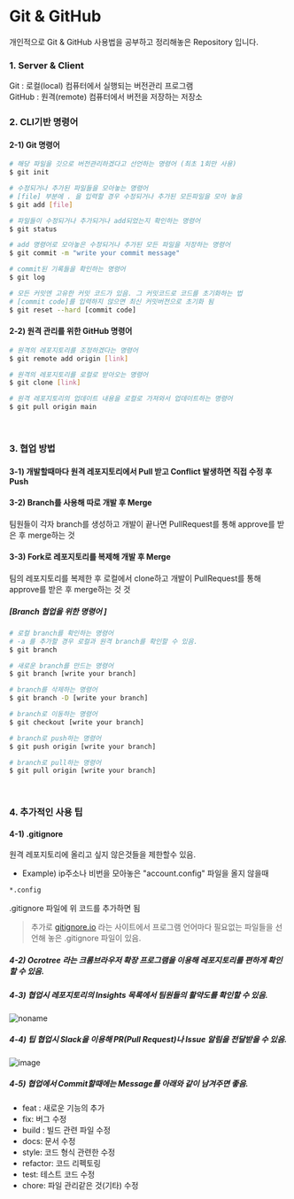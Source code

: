 # Git & GitHub
 개인적으로 Git & GitHub 사용법을 공부하고 정리해놓은 Repository 입니다.

### 1. Server & Client
Git : 로컬(local) 컴퓨터에서 실행되는 버전관리 프로그램<br/>
GitHub : 원격(remote) 컴퓨터에서 버전을 저장하는 저장소
<br/>

### 2. CLI기반 명령어
#### 2-1) Git 명령어
```bash
# 해당 파일을 깃으로 버전관리하겠다고 선언하는 명령어 (최초 1회만 사용)
$ git init 
```
```bash
# 수정되거나 추가된 파일들을 모아놓는 명령어
# [file] 부분에 . 을 입력할 경우 수정되거나 추가된 모든파일을 모아 놓음
$ git add [file]
```
```bash
# 파일들이 수정되거나 추가되거나 add되었는지 확인하는 명령어
$ git status 
```
```bash
# add 명령어로 모아놓은 수정되거나 추가된 모든 파일을 저장하는 명령어
$ git commit -m "write your commit message"
```
```bash
# commit된 기록들을 확인하는 명령어
$ git log
```
```bash
# 모든 커밋엔 고유한 커밋 코드가 있음. 그 커밋코드로 코드를 초기화하는 법
# [commit code]를 입력하지 않으면 최신 커밋버전으로 초기화 됨
$ git reset --hard [commit code]
```

#### 2-2) 원격 관리를 위한 GitHub 명령어 
```bash
# 원격의 레포지토리를 조정하겠다는 명령어 
$ git remote add origin [link]
```
```bash
# 원격의 레포지토리를 로컬로 받아오는 명령어
$ git clone [link]
```
```bash
# 원격 레포지토리의 업데이트 내용을 로컬로 가져와서 업데이트하는 명령어
$ git pull origin main
```
<br/>

### 3. 협업 방법
#### 3-1) 개발할때마다 원격 레포지토리에서 Pull 받고 Conflict 발생하면 직접 수정 후 Push
#### 3-2) Branch를 사용해 따로 개발 후 Merge
팀원들이 각자 branch를 생성하고 개발이 끝나면 PullRequest를 통해 approve를 받은 후 merge하는 것
#### 3-3) Fork로 레포지토리를 복제해 개발 후 Merge
팀의 레포지토리를 복제한 후 로컬에서 clone하고 개발이 PullRequest를 통해 approve를 받은 후 merge하는 것 것

##### [Branch 협업을 위한 명령어 ]
```bash
# 로컬 branch를 확인하는 명령어
# -a 를 추가할 경우 로컬과 원격 branch를 확인할 수 있음.
$ git branch
```
```bash
# 새로운 branch를 만드는 명령어
$ git branch [write your branch]
```
```bash
# branch를 삭제하는 명령어
$ git branch -D [write your branch]
```
```bash
# branch로 이동하는 명령어
$ git checkout [write your branch]
```
```bash
# branch로 push하는 명령어
$ git push origin [write your branch]
```
```bash
# branch로 pull하는 명령어
$ git pull origin [write your branch]
``````
<br/>


### 4. 추가적인 사용 팁
#### 4-1) .gitignore
원격 레포지토리에 올리고 싶지 않은것들을 제한할수 있음.
* Example) ip주소나 비번을 모아놓은 "account.config" 파일을 올지 않을때
```bash
*.config
```
.gitignore 파일에 위 코드를 추가하면 됨
> 추가로 [gitignore.io](gitignore.io) 라는 사이트에서 프로그램 언어마다 필요없는 파일들을 선언해 놓은 .gitignore 파일이 있음.

##### 4-2) Ocrotree 라는 크롬브라우저 확장 프로그램을 이용해 레포지토리를 편하게 확인할 수 있음.

##### 4-3) 협업시 레포지토리의 Insights 목록에서 팀원들의 활약도를 확인할 수 있음.
![noname](https://user-images.githubusercontent.com/68190553/152108985-4b38fa00-1f95-41cb-8ae5-01ae5cad316a.png)

##### 4-4) 팁 협업시 Slack을 이용해 PR(Pull Request)나 Issue 알림을 전달받을 수 있음.
![image](https://user-images.githubusercontent.com/68190553/152284966-85d2cf96-108c-42bc-b219-efec9c79b8ad.png)


##### 4-5) 협업에서 Commit할때에는 Message를 아래와 같이 남겨주면 좋음.
* feat : 새로운 기능의 추가
* fix: 버그 수정
* build : 빌드 관련 파일 수정
* docs: 문서 수정
* style: 코드 형식 관련한 수정
* refactor: 코드 리펙토링
* test: 테스트 코드 수정
* chore: 파일 관리같은 것(기타) 수정